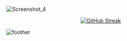 ![Screenshot_4](https://user-images.githubusercontent.com/89051381/177879921-5a35c8db-f68d-4087-9e44-73a2bbb8db76.jpg)


<p align="center">
 <a href="https://git.io/streak-stats"><img src="https://github-readme-streak-stats.herokuapp.com?user=BenjaminMahmic&theme=vue-dark&hide_border=true&border_radius=0&date_format=j%20M%5B%20Y%5D&card_width=845&fire=EB4343&ring=C8BCBD&currStreakNum=EBEBEB&border=EB545400&dates=C8BCBD&sideLabels=EBEBEB&sideNums=EBEBEB&currStreakLabel=EBEBEB&background=0D1117&stroke=C8BCBD00" alt="GitHub Streak" /></a>
</p>


![foother](https://user-images.githubusercontent.com/89051381/179503007-e2913ad3-d559-4d22-831a-a9a4ffb04e84.jpg)
